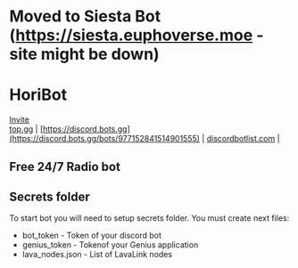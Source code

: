 # Moved to Siesta Bot (https://siesta.euphoverse.moe - site might be down)
# HoriBot
[Invite](https://discord.com/api/oauth2/authorize?client_id=977152841514901555&permissions=70257664&scope=bot%20applications.commands)  
[top.gg](https://top.gg/bot/977152841514901555) | 
[https://discord.bots.gg](https://discord.bots.gg/bots/977152841514901555) | 
[discordbotlist.com](https://discordbotlist.com/bots/hori) | 

## Free 24/7 Radio bot

## Secrets folder
To start bot you will need to setup secrets folder. You must create next files:
* bot_token - Token of your discord bot
* genius_token - Tokenof your Genius application
* lava_nodes.json - List of LavaLink nodes
